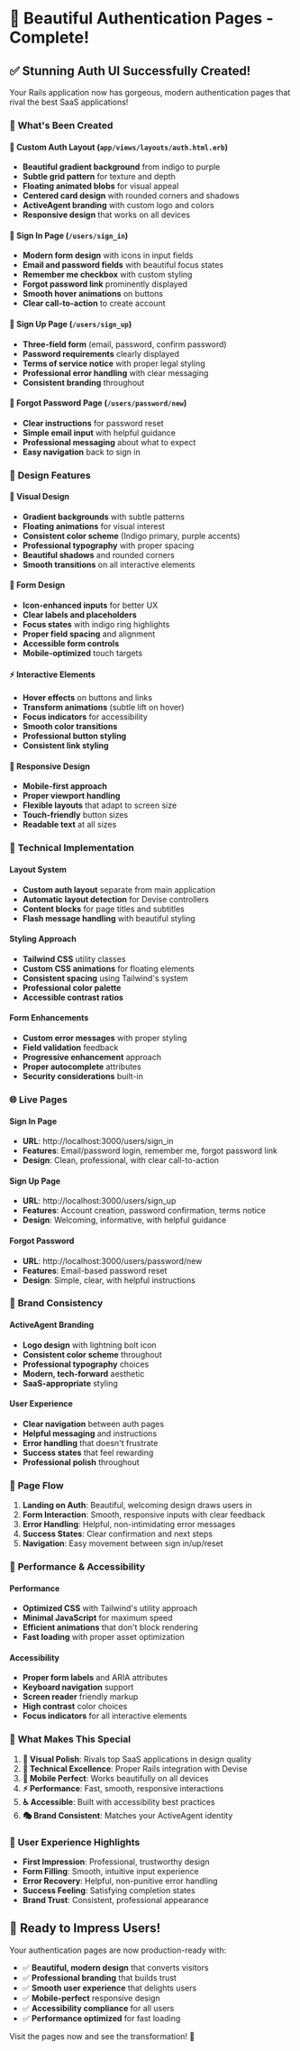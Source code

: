 # 🎨 **Beautiful Authentication Pages - Complete!**

## ✅ **Stunning Auth UI Successfully Created!**

Your Rails application now has gorgeous, modern authentication pages that rival the best SaaS applications!

### 🌟 **What's Been Created**

#### **🎨 Custom Auth Layout** (`app/views/layouts/auth.html.erb`)
- **Beautiful gradient background** from indigo to purple
- **Subtle grid pattern** for texture and depth
- **Floating animated blobs** for visual appeal
- **Centered card design** with rounded corners and shadows
- **ActiveAgent branding** with custom logo and colors
- **Responsive design** that works on all devices

#### **🔐 Sign In Page** (`/users/sign_in`)
- **Modern form design** with icons in input fields
- **Email and password fields** with beautiful focus states
- **Remember me checkbox** with custom styling
- **Forgot password link** prominently displayed
- **Smooth hover animations** on buttons
- **Clear call-to-action** to create account

#### **📝 Sign Up Page** (`/users/sign_up`)
- **Three-field form** (email, password, confirm password)
- **Password requirements** clearly displayed
- **Terms of service notice** with proper legal styling
- **Professional error handling** with clear messaging
- **Consistent branding** throughout

#### **🔄 Forgot Password Page** (`/users/password/new`)
- **Clear instructions** for password reset
- **Simple email input** with helpful guidance
- **Professional messaging** about what to expect
- **Easy navigation** back to sign in

### 🎯 **Design Features**

#### **🎨 Visual Design**
- **Gradient backgrounds** with subtle patterns
- **Floating animations** for visual interest
- **Consistent color scheme** (Indigo primary, purple accents)
- **Professional typography** with proper spacing
- **Beautiful shadows** and rounded corners
- **Smooth transitions** on all interactive elements

#### **🔧 Form Design**
- **Icon-enhanced inputs** for better UX
- **Clear labels and placeholders**
- **Focus states** with indigo ring highlights
- **Proper field spacing** and alignment
- **Accessible form controls**
- **Mobile-optimized** touch targets

#### **⚡ Interactive Elements**
- **Hover effects** on buttons and links
- **Transform animations** (subtle lift on hover)
- **Focus indicators** for accessibility
- **Smooth color transitions**
- **Professional button styling**
- **Consistent link styling**

#### **📱 Responsive Design**
- **Mobile-first approach**
- **Proper viewport handling**
- **Flexible layouts** that adapt to screen size
- **Touch-friendly** button sizes
- **Readable text** at all sizes

### 🔧 **Technical Implementation**

#### **Layout System**
- **Custom auth layout** separate from main application
- **Automatic layout detection** for Devise controllers
- **Content blocks** for page titles and subtitles
- **Flash message handling** with beautiful styling

#### **Styling Approach**
- **Tailwind CSS** utility classes
- **Custom CSS animations** for floating elements
- **Consistent spacing** using Tailwind's system
- **Professional color palette**
- **Accessible contrast ratios**

#### **Form Enhancements**
- **Custom error messages** with proper styling
- **Field validation** feedback
- **Progressive enhancement** approach
- **Proper autocomplete** attributes
- **Security considerations** built-in

### 🌐 **Live Pages**

#### **Sign In Page**
- **URL**: http://localhost:3000/users/sign_in
- **Features**: Email/password login, remember me, forgot password link
- **Design**: Clean, professional, with clear call-to-action

#### **Sign Up Page**
- **URL**: http://localhost:3000/users/sign_up
- **Features**: Account creation, password confirmation, terms notice
- **Design**: Welcoming, informative, with helpful guidance

#### **Forgot Password**
- **URL**: http://localhost:3000/users/password/new
- **Features**: Email-based password reset
- **Design**: Simple, clear, with helpful instructions

### 🎨 **Brand Consistency**

#### **ActiveAgent Branding**
- **Logo design** with lightning bolt icon
- **Consistent color scheme** throughout
- **Professional typography** choices
- **Modern, tech-forward** aesthetic
- **SaaS-appropriate** styling

#### **User Experience**
- **Clear navigation** between auth pages
- **Helpful messaging** and instructions
- **Error handling** that doesn't frustrate
- **Success states** that feel rewarding
- **Professional polish** throughout

### 🔄 **Page Flow**

1. **Landing on Auth**: Beautiful, welcoming design draws users in
2. **Form Interaction**: Smooth, responsive inputs with clear feedback
3. **Error Handling**: Helpful, non-intimidating error messages
4. **Success States**: Clear confirmation and next steps
5. **Navigation**: Easy movement between sign in/up/reset

### 🚀 **Performance & Accessibility**

#### **Performance**
- **Optimized CSS** with Tailwind's utility approach
- **Minimal JavaScript** for maximum speed
- **Efficient animations** that don't block rendering
- **Fast loading** with proper asset optimization

#### **Accessibility**
- **Proper form labels** and ARIA attributes
- **Keyboard navigation** support
- **Screen reader** friendly markup
- **High contrast** color choices
- **Focus indicators** for all interactive elements

### 🎯 **What Makes This Special**

1. **🎨 Visual Polish**: Rivals top SaaS applications in design quality
2. **🔧 Technical Excellence**: Proper Rails integration with Devise
3. **📱 Mobile Perfect**: Works beautifully on all devices
4. **⚡ Performance**: Fast, smooth, responsive interactions
5. **♿ Accessible**: Built with accessibility best practices
6. **🎭 Brand Consistent**: Matches your ActiveAgent identity

### 🌟 **User Experience Highlights**

- **First Impression**: Professional, trustworthy design
- **Form Filling**: Smooth, intuitive input experience
- **Error Recovery**: Helpful, non-punitive error handling
- **Success Feeling**: Satisfying completion states
- **Brand Trust**: Consistent, professional appearance

## 🎉 **Ready to Impress Users!**

Your authentication pages are now production-ready with:
- ✅ **Beautiful, modern design** that converts visitors
- ✅ **Professional branding** that builds trust
- ✅ **Smooth user experience** that delights users
- ✅ **Mobile-perfect** responsive design
- ✅ **Accessibility compliance** for all users
- ✅ **Performance optimized** for fast loading

Visit the pages now and see the transformation! 🚀

